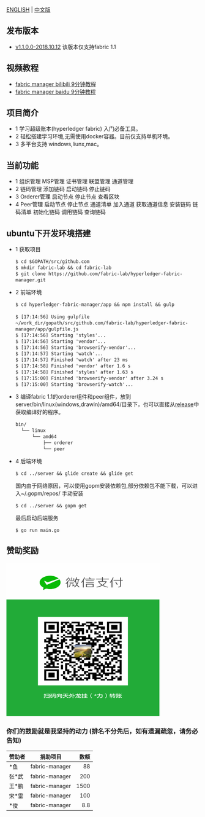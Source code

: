 [ENGLISH](https://github.com/fabric-lab/hyperledger-fabric-manager/blob/master/README.md) | [中文版](https://github.com/fabric-lab/hyperledger-fabric-manager/blob/master/README-zh.md)

## 发布版本

- [v1.1.0.0-2018.10.12](https://github.com/fabric-lab/hyperledger-fabric-manager/releases/tag/V1.0.0) 该版本仅支持fabric 1.1
## 视频教程
- [fabric manager bilibili 9分钟教程](https://www.bilibili.com/video/av33670267/)
- [fabric manager baidu 9分钟教程](https://pan.baidu.com/s/1wSzHM3U6vNi2PxuZzSFYnQ)

## 项目简介
- 1 学习超级账本(hyperledger fabric) 入门必备工具。
- 2 轻松搭建学习环境,无需使用docker容器。目前仅支持单机环境。
- 3 多平台支持 windows,liunx,mac。 

## 当前功能
- 1 组织管理 MSP管理 证书管理 联盟管理 通道管理
- 2 链码管理 添加链码 启动链码 停止链码
- 3 Orderer管理 启动节点 停止节点 查看区块
- 4 Peer管理 启动节点 停止节点 通道清单 加入通道 获取通道信息 安装链码 链码清单 初始化链码 调用链码 查询链码

## ubuntu下开发环境搭建
 - 1 获取项目
          
       $ cd $GOPATH/src/github.com
       $ mkdir fabric-lab && cd fabric-lab
       $ git clone https://github.com/fabric-lab/hyperledger-fabric-manager.git
 - 2 前端环境
       
       $ cd hyperledger-fabric-manager/app && npm install && gulp
       
       $ [17:14:56] Using gulpfile ~/work_dir/gopath/src/github.com/fabric-lab/hyperledger-fabric-manager/app/gulpfile.js
       $ [17:14:56] Starting 'styles'...
       $ [17:14:56] Starting 'vendor'...
       $ [17:14:56] Starting 'browserify-vendor'...
       $ [17:14:57] Starting 'watch'...
       $ [17:14:57] Finished 'watch' after 23 ms
       $ [17:14:58] Finished 'vendor' after 1.6 s
       $ [17:14:58] Finished 'styles' after 1.63 s
       $ [17:15:00] Finished 'browserify-vendor' after 3.24 s
       $ [17:15:00] Starting 'browserify-watch'...
       
 - 3 编译fabric 1.1的orderer组件和peer组件，放到server/bin/linux(windows,drawin)/amd64/目录下，也可以直接从[release](https://github.com/fabric-lab/hyperledger-fabric-manager/releases/tag/V1.0.0)中获取编译好的程序。
       
       bin/
         └── linux
             └── amd64
                 ├── orderer
                 └── peer
 - 4 后端环境
       
       $ cd ../server && glide create && glide get
      
      国内由于网络原因，可以使用gopm安装依赖包,部分依赖包不能下载，可以进入~/.gopm/repos/ 手动安装
        
       $ cd ../server && gopm get 
       
      最后启动后端服务
       
       $ go run main.go
## 赞助奖励
<img width="400" height="400" src="https://github.com/fabric-lab/donate/blob/master/wx.jpg"/>

### 你们的鼓励就是我坚持的动力 (排名不分先后，如有遗漏疏忽，请务必告知)

| 赞助者         | 捐助项目         | 数额       |
| :------------  |:----------------: | ---------: |
|*鱼         | fabric-manager   | 88          |
|张*武        | fabric-manager  | 200        |
|王*鹏           | fabric-manager   | 1500      |
|宋*雷           | fabric-manager   | 100        |
|*俊     | fabric-manager    |  8.8         | 
